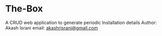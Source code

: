 # The-Box
A CRUD web application to generate periodic Installation details
Author: Akash Israni
email: akashrisrani@gmail.com

